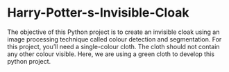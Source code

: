 # Harry-Potter-s-Invisible-Cloak
The objective of this Python project is to create an invisible cloak using an image processing technique called colour detection and segmentation. For this project, you’ll need a single-colour cloth. The cloth should not contain any other colour visible. Here, we are using a green cloth to develop this python project.
